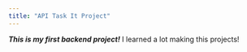 ```yaml
---
title: "API Task It Project"
---
```


**_This is my first backend project!_** I learned a lot making this projects!
